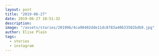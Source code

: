 ```yaml
---
layout: post
title: "2019-06-27"
date: 2019-06-27 10:51:32
description: 
image: "/assets/stories/201906/4ca90402dde11dc8783a40633502bdb9.jpg"
author: Elise Plain
tags: 
  - stories
  - instagram
---
```



<p></p>
